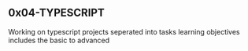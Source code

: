 ## 0x04-TYPESCRIPT
Working on typescript projects seperated into tasks
learning objectives includes the basic to advanced

